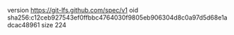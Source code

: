 version https://git-lfs.github.com/spec/v1
oid sha256:c12ceb927543ef0ffbbc4764030f9805eb906304d8c0a97d5d68e1adcac48961
size 224

